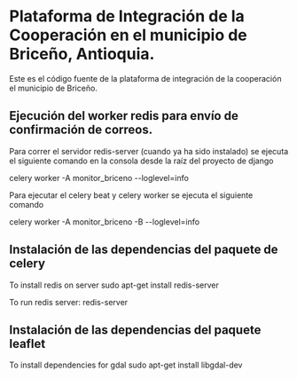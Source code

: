 # Plataforma de Integración de la Cooperación en el municipio de Briceño, Antioquia.

Este es el código fuente de la plataforma de integración de la cooperación el municipio de Briceño.

## Ejecución del worker redis para envío de confirmación de correos.

Para correr el servidor redis-server (cuando ya ha sido instalado) se ejecuta el siguiente comando
en la consola desde la raíz del proyecto de django

celery worker -A monitor_briceno --loglevel=info

Para ejecutar el celery beat y celery worker se ejecuta el siguiente comando

celery worker -A monitor_briceno -B --loglevel=info

## Instalación de las dependencias del paquete de celery

To install redis on server
sudo apt-get install redis-server

To run redis server:
redis-server

## Instalación de las dependencias del paquete leaflet

To install dependencies for gdal
sudo apt-get install libgdal-dev
